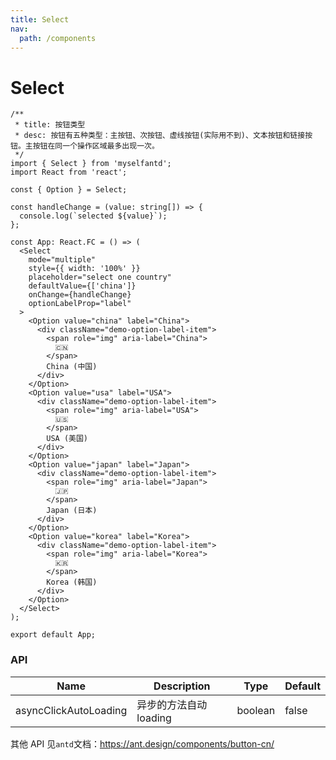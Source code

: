 ```yaml
---
title: Select
nav:
  path: /components
---
```


# Select

```tsx
/**
 * title: 按钮类型
 * desc: 按钮有五种类型：主按钮、次按钮、虚线按钮(实际用不到)、文本按钮和链接按钮。主按钮在同一个操作区域最多出现一次。
 */
import { Select } from 'myselfantd';
import React from 'react';

const { Option } = Select;

const handleChange = (value: string[]) => {
  console.log(`selected ${value}`);
};

const App: React.FC = () => (
  <Select
    mode="multiple"
    style={{ width: '100%' }}
    placeholder="select one country"
    defaultValue={['china']}
    onChange={handleChange}
    optionLabelProp="label"
  >
    <Option value="china" label="China">
      <div className="demo-option-label-item">
        <span role="img" aria-label="China">
          🇨🇳
        </span>
        China (中国)
      </div>
    </Option>
    <Option value="usa" label="USA">
      <div className="demo-option-label-item">
        <span role="img" aria-label="USA">
          🇺🇸
        </span>
        USA (美国)
      </div>
    </Option>
    <Option value="japan" label="Japan">
      <div className="demo-option-label-item">
        <span role="img" aria-label="Japan">
          🇯🇵
        </span>
        Japan (日本)
      </div>
    </Option>
    <Option value="korea" label="Korea">
      <div className="demo-option-label-item">
        <span role="img" aria-label="Korea">
          🇰🇷
        </span>
        Korea (韩国)
      </div>
    </Option>
  </Select>
);

export default App;
```

### API

| Name                  | Description            | Type    | Default |
| --------------------- | ---------------------- | ------- | ------- |
| asyncClickAutoLoading | 异步的方法自动 loading | boolean | false   |

其他 API 见`antd`文档：https://ant.design/components/button-cn/
